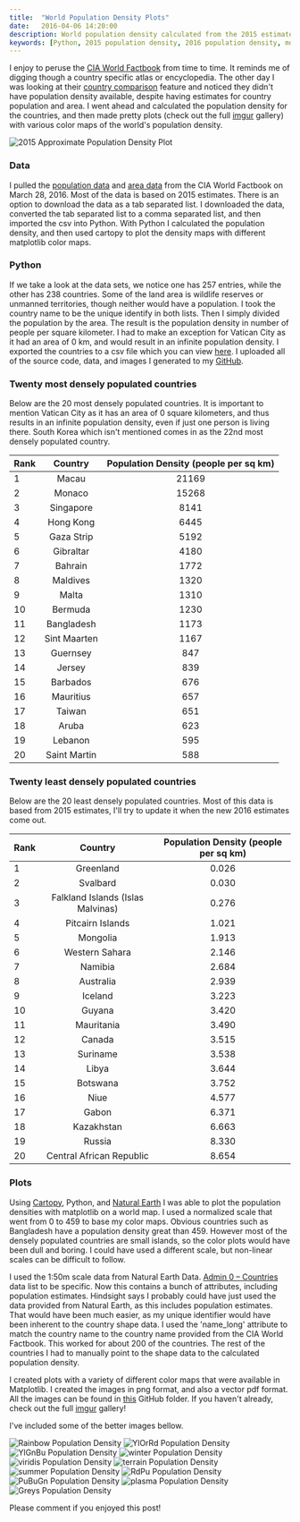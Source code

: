```yaml
---
title:  "World Population Density Plots"
date:   2016-04-06 14:20:00
description: World population density calculated from the 2015 estimates provided by the CIA World Factbook with colorful plots
keywords: [Python, 2015 population density, 2016 population density, most populated countries, least crowded countries, cartopy, highest population density, lowest population density]
---
```

I enjoy to peruse the [CIA World Factbook](https://www.cia.gov/library/publications/resources/the-world-factbook/) from time to time. It reminds me of digging though a country specific atlas or encyclopedia. The other day I was looking at their [country comparison](https://www.cia.gov/library/publications/resources/the-world-factbook/rankorder/rankorderguide.html) feature and noticed they didn't have population density available, despite having estimates for country population and area. I went ahead and calculated the population density for the countries, and then made pretty plots (check out the full [imgur](http://imgur.com/a/Pb1i6) gallery) with various color maps of the world's population density. 

![2015 Approximate Population Density Plot](https://github.com/cjekel/countryPopulationDensity/raw/master/images/worldPopulationDensity2015_rainbow.png)

### Data
I pulled the [population data](https://www.cia.gov/library/publications/resources/the-world-factbook/rankorder/2119rank.html) and [area data](https://www.cia.gov/library/publications/resources/the-world-factbook/rankorder/2147rank.html) from the CIA World Factbook on March 28, 2016. Most of the data is based on 2015 estimates. There is an option to download the data as a tab separated list. I downloaded the data, converted the tab separated list to a comma separated list, and then imported the csv into Python. With Python I calculated the population density, and then used cartopy to plot the density maps with different matplotlib color maps. 

### Python
If we take a look at the data sets, we notice one has 257 entries, while the other has 238 countries. Some of the land area is wildlife reserves or unmanned territories, though neither would have a population. I took the country name to be the unique identify in both lists. Then I simply divided the population by the area. The result is the population density in number of people per square kilometer. I had to make an exception for Vatican City as it had an area of 0 km, and would result in an infinite population density. I exported the countries to a csv file which you can view [here](https://github.com/cjekel/countryPopulationDensity/blob/master/data/countryPopDensity.csv). I uploaded all of the source code, data, and images I generated to my [GitHub](https://github.com/cjekel/countryPopulationDensity). 

### Twenty most densely populated countries
Below are the 20 most densely populated countries. It is important to mention Vatican City as it has an area of 0 square kilometers, and thus results in an infinite population density, even if just one person is living there. South Korea which isn't mentioned comes in as the 22nd most densely populated country.

| Rank   |     Country     |  Population Density (people per sq km) |
|----------|:-------------:|:------:|
|  1 | Macau | 21169 |
|  2 | Monaco | 15268 |
|  3 | Singapore | 8141 |
|  4 | Hong Kong | 6445 |
|  5 | Gaza Strip | 5192 |
|  6 | Gibraltar | 4180 |
|  7 | Bahrain | 1772 |
|  8 | Maldives | 1320 |
|  9 | Malta | 1310 |
| 10 | Bermuda | 1230 |
| 11 | Bangladesh | 1173 |
| 12 | Sint Maarten | 1167 |
| 13 | Guernsey | 847 |
| 14 | Jersey | 839 |
| 15 | Barbados | 676 |
| 16 | Mauritius | 657 |
| 17 | Taiwan | 651 |
| 18 | Aruba | 623 |
| 19 | Lebanon | 595 |
| 20 | Saint Martin | 588 |

### Twenty least densely populated countries  
Below are the 20 least densely populated countries. Most of this data is based from 2015 estimates, I'll try to update it when the new 2016 estimates come out.

| Rank   |     Country     |  Population Density (people per sq km) |
|----------|:-------------:|:------:|
|  1 | Greenland | 0.026  |
|  2 | Svalbard | 0.030  |
|  3 | Falkland Islands (Islas Malvinas) | 0.276  |
|  4 | Pitcairn Islands | 1.021  |
|  5 | Mongolia | 1.913  |
|  6 | Western Sahara | 2.146  |
|  7 | Namibia | 2.684 |
|  8 | Australia | 2.939 |
|  9 | Iceland | 3.223 |
| 10 | Guyana | 3.420 |
| 11 | Mauritania | 3.490 |
| 12 | Canada | 3.515 |
| 13 | Suriname | 3.538 |
| 14 | Libya | 3.644 |
| 15 | Botswana | 3.752 |
| 16 | Niue | 4.577 |
| 17 | Gabon | 6.371 |
| 18 | Kazakhstan | 6.663 |
| 19 | Russia | 8.330 |
| 20 | Central African Republic | 8.654 |

### Plots
Using [Cartopy](http://scitools.org.uk/cartopy/), Python, and [Natural Earth](http://www.naturalearthdata.com/downloads/) I was able to plot the population densities with matplotlib on a world map. I used a normalized scale that went from 0 to 459 to base my color maps. Obvious countries such as Bangladesh have a population density great than 459. However most of the densely populated countries are small islands, so the color plots would have been dull and boring. I could have used a different scale, but non-linear scales can be difficult to follow.

I used the 1:50m scale data from Natural Earth Data. [Admin 0 – Countries](http://www.naturalearthdata.com/downloads/50m-cultural-vectors/) data list to be specific. Now this contains a bunch of attributes, including population estimates. Hindsight says I probably could have just used the data provided from Natural Earth, as this includes population estimates. That would have been much easier, as my unique identifier would have been inherent to the country shape data. I used the 'name_long' attribute to match the country name to the country name provided from the CIA World Factbook. This worked for about 200 of the countries. The rest of the countries I had to manually point to the shape data to the calculated population density. 

I created plots with a variety of different color maps that were available in Matplotlib. I created the images in png format, and also a vector pdf format. All the images can be found in [this](https://github.com/cjekel/countryPopulationDensity/tree/master/images) GitHub folder. If you haven't already, check out the full [imgur](http://imgur.com/a/Pb1i6) gallery! 

I've included some of the better images bellow. 

![Rainbow Population Density](https://github.com/cjekel/countryPopulationDensity/raw/master/images/worldPopulationDensity2015_rainbow.png)
![YlOrRd Population Density](https://github.com/cjekel/countryPopulationDensity/raw/master/images/worldPopulationDensity2015_YlOrRd.png)
![YlGnBu Population Density](https://github.com/cjekel/countryPopulationDensity/raw/master/images/worldPopulationDensity2015_YlGnBu.png)
![winter Population Density](https://github.com/cjekel/countryPopulationDensity/raw/master/images/worldPopulationDensity2015_winter.png)
![viridis Population Density](https://github.com/cjekel/countryPopulationDensity/raw/master/images/worldPopulationDensity2015_viridis.png)
![terrain Population Density](https://github.com/cjekel/countryPopulationDensity/raw/master/images/worldPopulationDensity2015_terrain.png)
![summer Population Density](https://github.com/cjekel/countryPopulationDensity/raw/master/images/worldPopulationDensity2015_summer.png)
![RdPu Population Density](https://github.com/cjekel/countryPopulationDensity/raw/master/images/worldPopulationDensity2015_RdPu.png)
![PuBuGn Population Density](https://github.com/cjekel/countryPopulationDensity/raw/master/images/worldPopulationDensity2015_PuBuGn.png)
![plasma Population Density](https://github.com/cjekel/countryPopulationDensity/raw/master/images/worldPopulationDensity2015_plasma.png)
![Greys Population Density](https://github.com/cjekel/countryPopulationDensity/raw/master/images/worldPopulationDensity2015_Greys.png)

Please comment if you enjoyed this post!

